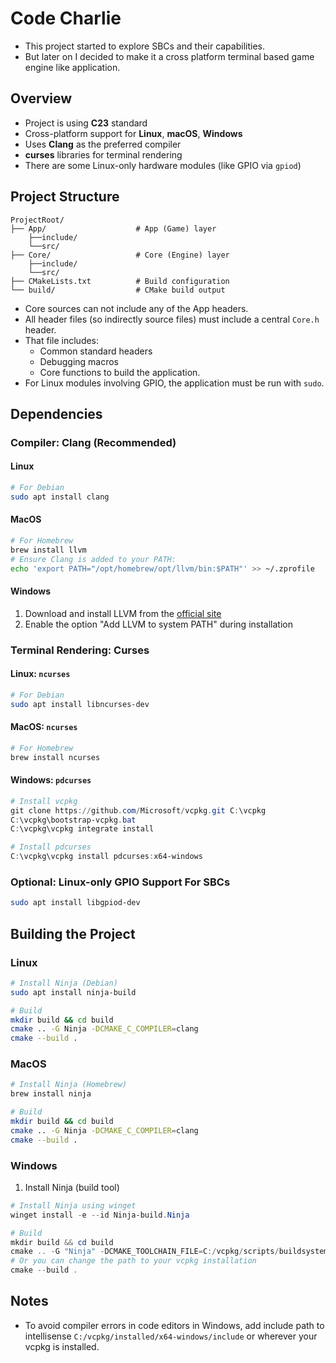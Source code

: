 # Code Charlie

* This project started to explore SBCs and their capabilities.
* But later on I decided to make it a cross platform terminal based game engine like application.

## Overview

* Project is using **C23** standard
* Cross-platform support for **Linux**, **macOS**, **Windows**
* Uses **Clang** as the preferred compiler
* **curses** libraries for terminal rendering
* There are some Linux-only hardware modules (like GPIO via `gpiod`)

## Project Structure

```text
ProjectRoot/
├── App/                    # App (Game) layer
    ├──include/             
    └──src/
├── Core/                   # Core (Engine) layer
    ├──include/
    └──src/
├── CMakeLists.txt          # Build configuration
└── build/                  # CMake build output
```

* Core sources can not include any of the App headers.
* All header files (so indirectly source files) must include a central `Core.h` header.
* That file includes:
  * Common standard headers
  * Debugging macros
  * Core functions to build the application.
* For Linux modules involving GPIO, the application must be run with `sudo`.

## Dependencies

### Compiler: Clang (Recommended)

#### Linux

```bash
# For Debian
sudo apt install clang
```

#### MacOS

```bash
# For Homebrew
brew install llvm
# Ensure Clang is added to your PATH:
echo 'export PATH="/opt/homebrew/opt/llvm/bin:$PATH"' >> ~/.zprofile
```

#### Windows

1. Download and install LLVM from the [official site](https://releases.llvm.org/download.html)
2. Enable the option "Add LLVM to system PATH" during installation

### Terminal Rendering: Curses

#### Linux: `ncurses`

```bash
# For Debian
sudo apt install libncurses-dev  
```

#### MacOS: `ncurses`

```bash
# For Homebrew
brew install ncurses            
```

#### Windows: `pdcurses`

```PowerShell
# Install vcpkg
git clone https://github.com/Microsoft/vcpkg.git C:\vcpkg
C:\vcpkg\bootstrap-vcpkg.bat
C:\vcpkg\vcpkg integrate install

# Install pdcurses
C:\vcpkg\vcpkg install pdcurses:x64-windows
```

### Optional: Linux-only GPIO Support For SBCs

```bash
sudo apt install libgpiod-dev
```

## Building the Project

### Linux

```bash
# Install Ninja (Debian)
sudo apt install ninja-build

# Build
mkdir build && cd build
cmake .. -G Ninja -DCMAKE_C_COMPILER=clang
cmake --build .
```

### MacOS

```bash
# Install Ninja (Homebrew)
brew install ninja

# Build
mkdir build && cd build
cmake .. -G Ninja -DCMAKE_C_COMPILER=clang
cmake --build .
```

### Windows

1. Install Ninja (build tool)

```PowerShell
# Install Ninja using winget
winget install -e --id Ninja-build.Ninja

# Build
mkdir build && cd build
cmake .. -G "Ninja" -DCMAKE_TOOLCHAIN_FILE=C:/vcpkg/scripts/buildsystems/vcpkg.cmake -DCMAKE_C_COMPILER=clang
# Or you can change the path to your vcpkg installation
cmake --build .
```

## Notes
* To avoid compiler errors in code editors in Windows, add include path to intellisense `C:/vcpkg/installed/x64-windows/include` or wherever your vcpkg is installed.